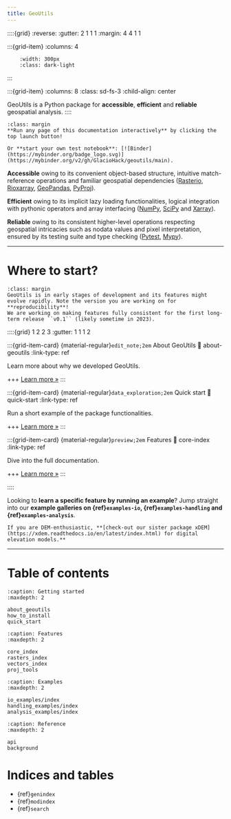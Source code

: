 ```yaml
---
title: GeoUtils
---
```


::::{grid}
:reverse:
:gutter: 2 1 1 1
:margin: 4 4 1 1

:::{grid-item}
:columns: 4

```{image} ./_static/logo_only.svg
    :width: 300px
    :class: dark-light
```
:::

:::{grid-item}
:columns: 8
:class: sd-fs-3
:child-align: center

GeoUtils is a Python package for **accessible**, **efficient** and **reliable** geospatial analysis.
::::

```{tip}
:class: margin
**Run any page of this documentation interactively** by clicking the top launch button!

Or **start your own test notebook**: [![Binder](https://mybinder.org/badge_logo.svg)](https://mybinder.org/v2/gh/GlacioHack/geoutils/main).
```

**Accessible** owing to its convenient object-based structure, intuitive match-reference operations and familiar geospatial dependencies
([Rasterio](https://rasterio.readthedocs.io/en/latest/), [Rioxarray](https://corteva.github.io/rioxarray/stable/),
[GeoPandas](https://geopandas.org/en/stable/docs.html), [PyProj](https://pyproj4.github.io/pyproj/stable/index.html)).

**Efficient** owing to its implicit lazy loading functionalities, logical integration with pythonic operators and array interfacing
([NumPy](https://numpy.org/doc/stable/), [SciPy](https://docs.scipy.org/doc/scipy/) and [Xarray](https://docs.xarray.dev/en/stable/)).

**Reliable** owing to its consistent higher-level operations respecting geospatial intricacies such as nodata values and pixel interpretation, ensured by
its testing suite and type checking ([Pytest](https://docs.pytest.org/en/7.2.x/), [Mypy](https://mypy-lang.org/)).

----------------

# Where to start?

```{important}
:class: margin
GeoUtils is in early stages of development and its features might evolve rapidly. Note the version you are working on for
**reproducibility**!
We are working on making features fully consistent for the first long-term release ``v0.1`` (likely sometime in 2023).
```

::::{grid} 1 2 2 3
:gutter: 1 1 1 2

:::{grid-item-card} {material-regular}`edit_note;2em` About GeoUtils
:link: about-geoutils
:link-type: ref

Learn more about why we developed GeoUtils.

+++
[Learn more »](about_geoutils)
:::

:::{grid-item-card} {material-regular}`data_exploration;2em` Quick start
:link: quick-start
:link-type: ref

Run a short example of the package functionalities.

+++
[Learn more »](quick_start)
:::

:::{grid-item-card} {material-regular}`preview;2em` Features
:link: core-index
:link-type: ref

Dive into the full documentation.

+++
[Learn more »](core_index)
:::

::::

Looking to **learn a specific feature by running an example**? Jump straight into our **example galleries on {ref}`examples-io`, {ref}`examples-handling` and {ref}`examples-analysis`**.

```{seealso}
If you are DEM-enthusiastic, **[check-out our sister package xDEM](https://xdem.readthedocs.io/en/latest/index.html) for digital elevation models.**
```
----------------

# Table of contents

```{toctree}
:caption: Getting started
:maxdepth: 2

about_geoutils
how_to_install
quick_start
```

```{toctree}
:caption: Features
:maxdepth: 2

core_index
rasters_index
vectors_index
proj_tools
```

```{toctree}
:caption: Examples
:maxdepth: 2

io_examples/index
handling_examples/index
analysis_examples/index
```

```{toctree}
:caption: Reference
:maxdepth: 2

api
background
```

# Indices and tables

- {ref}`genindex`
- {ref}`modindex`
- {ref}`search`
